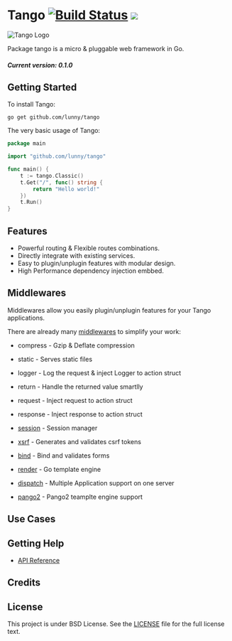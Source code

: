 Tango [![Build Status](https://drone.io/github.com/lunny/tango/status.png)](https://drone.io/github.com/lunny/tango/latest) [![](http://gocover.io/_badge/github.com/lunny/tango)](http://gocover.io/github.com/lunny/tango)
=======================

![Tango Logo](tangologo.png)

Package tango is a micro & pluggable web framework in Go.

##### Current version: 0.1.0

## Getting Started

To install Tango:

    go get github.com/lunny/tango

The very basic usage of Tango:

```go
package main

import "github.com/lunny/tango"

func main() {
    t := tango.Classic()
    t.Get("/", func() string {
        return "Hello world!"
    })
    t.Run()
}
```

## Features

- Powerful routing & Flexible routes combinations.
- Directly integrate with existing services.
- Easy to plugin/unplugin features with modular design.
- High Performance dependency injection embbed.

## Middlewares 

Middlewares allow you easily plugin/unplugin features for your Tango applications.

There are already many [middlewares](https://github.com/tango-contrib) to simplify your work:

- compress - Gzip & Deflate compression
- static - Serves static files
- logger - Log the request & inject Logger to action struct
- return - Handle the returned value smartlly
- request - Inject request to action struct
- response - Inject response to action struct

- [session](https://github.com/tango-contrib/session) - Session manager
- [xsrf](https://github.com/tango-contrib/xsrf) - Generates and validates csrf tokens
- [bind](https://github.com/tango-contrib/bind) - Bind and validates forms
- [render](https://github.com/tango-contrib/render) - Go template engine
- [dispatch](https://github.com/tango-contrib/dispatch) - Multiple Application support on one server
- [pango2](https://github.com/tango-contrib/dispatch) - Pango2 teamplte engine support

## Use Cases


## Getting Help

- [API Reference](https://gowalker.org/github.com/lunny/tango)

## Credits

## License

This project is under BSD License. See the [LICENSE](LICENSE) file for the full license text.